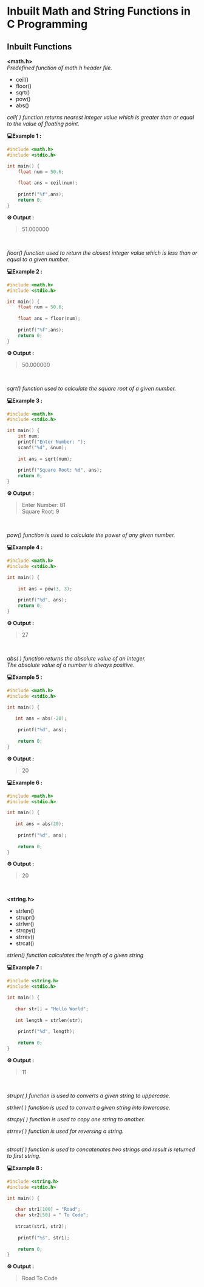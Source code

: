 # Inbuilt Math and String Functions in C Programming 

## Inbuilt Functions

**<math.h>**<br>
_Predefined function of math.h header file._
* ceil()<br>
* floor()<br>
* sqrt()<br>
* pow()<br>
* abs()<br>

_ceil( ) function returns nearest integer value which is greater than or equal to the value of floating point._<br>

**💻Example 1 :**

```c
#include <math.h>
#include <stdio.h>

int main() {
    float num = 50.6;
    
    float ans = ceil(num);
    
    printf("%f",ans);
    return 0;
}
```
**⚙️ Output :** 
>51.000000

<br>

_floor() function used to return the closest integer value which is less than or equal to a given number._

**💻Example 2 :**
```c
#include <math.h>
#include <stdio.h>

int main() {
    float num = 50.6;
    
    float ans = floor(num);
    
    printf("%f",ans);
    return 0;
}
```
**⚙️ Output :** 
>50.000000

<br>

_sqrt() function used to calculate the square root of a given number._

**💻Example 3 :**
```c
#include <math.h>
#include <stdio.h>

int main() {
    int num;
    printf("Enter Number: ");
    scanf("%d", &num);
    
    int ans = sqrt(num);
    
    printf("Square Root: %d", ans);
    return 0;
}
```
**⚙️ Output :** 
>Enter Number: 81<br>
Square Root: 9

<br>

_pow() function is used to calculate the power of any given number._

**💻Example 4 :**
```c
#include <math.h>
#include <stdio.h>

int main() {
    
    int ans = pow(3, 3);
    
    printf("%d", ans);
    return 0;
}
```
**⚙️ Output :** 
>27

<br>

_abs( ) function returns the absolute value of an integer._<br>
_The absolute value of a number is always positive._<br>

**💻Example 5 :**
```c
#include <math.h>
#include <stdio.h>

int main() {
   
   int ans = abs(-20);
   
    printf("%d", ans);
    
    return 0;
}

```
**⚙️ Output :** 
>20

**💻Example 6 :**
```c
#include <math.h>
#include <stdio.h>

int main() {
   
   int ans = abs(20);
   
    printf("%d", ans);
    
    return 0;
}

```
**⚙️ Output :** 
>20

<br>

**<string.h>**
* strlen()
* strupr()
* strlwr()
* strcpy()
* strrev()
* strcat()

_strlen() function calculates the length of a given string_<br>

**💻Example 7 :**
```c
#include <string.h>
#include <stdio.h>

int main() {
   
   char str[] = "Hello World";
   
   int length = strlen(str);
   
    printf("%d", length);
    
    return 0;
}

```
**⚙️ Output :** 
>11

<br>

_strupr( ) function is used to converts a given string to uppercase._<br>

_strlwr( ) function is used to convert a given string into lowercase._<br>

_strcpy( ) function is used to copy one string to another._<br>

_strrev( ) function is used for reversing a string._<br><br>

_strcat( ) function is used to concatenates two strings and result is returned to first string._<br>

**💻Example 8 :**
```c
#include <string.h>
#include <stdio.h>

int main() {
   
   char str1[100] = "Road";
   char str2[50] = " To Code";
   
   strcat(str1, str2);
   
    printf("%s", str1);
    
    return 0;
}

```
**⚙️ Output :** 
>Road To Code
